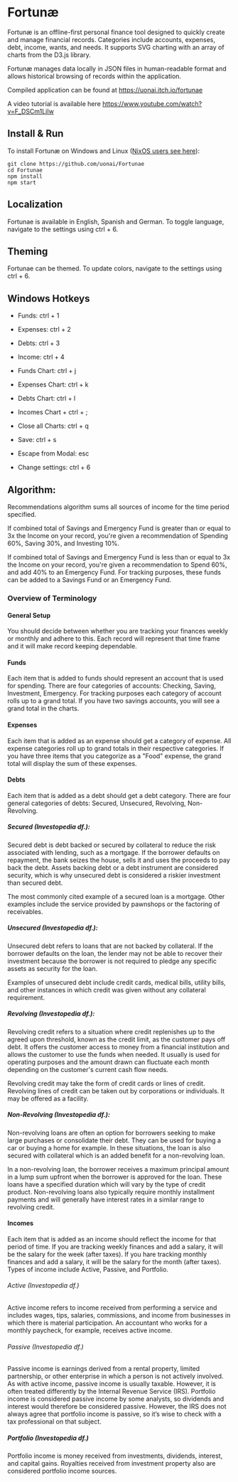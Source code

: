 # Fortunæ

Fortunæ is an offline-first personal finance tool designed to quickly create and manage financial records. Categories include accounts, expenses, debt, income, wants, and needs. It supports SVG charting with an array of charts from the D3.js library.

Fortunæ manages data locally in JSON files in human-readable format and allows historical browsing of records within the application.

Compiled application can be found at https://uonai.itch.io/fortunae

A video tutorial is available here https://www.youtube.com/watch?v=F_DSCm1LjIw

## Install & Run

To install Fortunæ on Windows and Linux ([NixOS users see here](https://github.com/uonai/Fortunae/issues/1)):

```
git clone https://github.com/uonai/Fortunae
cd Fortunae
npm install
npm start
```

## Localization

Fortunae is available in English, Spanish and German. To toggle language, navigate to the settings using ctrl + 6.

## Theming

Fortunae can be themed. To update colors, navigate to the settings using ctrl + 6.

## Windows Hotkeys

- Funds: ctrl + 1
- Expenses: ctrl + 2
- Debts: ctrl + 3
- Income: ctrl + 4

- Funds Chart: ctrl + j
- Expenses Chart: ctrl + k
- Debts Chart: ctrl + l
- Incomes Chart + ctrl + ;

- Close all Charts: ctrl + q

- Save: ctrl + s
- Escape from Modal: esc

- Change settings: ctrl + 6

## Algorithm:

Recommendations algorithm sums all sources of income for the time period specified.

If combined total of Savings and Emergency Fund is greater than or equal to 3x the Income on your record, you're given a recommendation of Spending 60%, Saving 30%, and Investing 10%.

If combined total of Savings and Emergency Fund is less than or equal to 3x the Income on your record, you're given a recommendation to Spend 60%, and add 40% to an Emergency Fund. For tracking purposes, these funds can be added to a Savings Fund or an Emergency Fund.

### Overview of Terminology

#### General Setup

You should decide between whether you are tracking your finances weekly or monthly and adhere to this. Each record will represent that time frame and it will make record keeping dependable.

#### Funds

Each item that is added to funds should represent an account that is used for spending. There are four categories of accounts: Checking, Saving, Investment, Emergency. For tracking purposes each category of account rolls up to a grand total. If you have two savings accounts, you will see a grand total in the charts.

#### Expenses

Each item that is added as an expense should get a category of expense. All expense categories roll up to grand totals in their respective categories. If you have three items that you categorize as a "Food" expense, the grand total will display the sum of these expenses.

#### Debts

Each item that is added as a debt should get a debt category. There are four general categories of debts: Secured, Unsecured, Revolving, Non-Revolving.

##### Secured (Investopedia df.):

Secured debt is debt backed or secured by collateral to reduce the risk associated with lending, such as a mortgage. If the borrower defaults on repayment, the bank seizes the house, sells it and uses the proceeds to pay back the debt. Assets backing debt or a debt instrument are considered security, which is why unsecured debt is considered a riskier investment than secured debt.

The most commonly cited example of a secured loan is a mortgage. Other examples include the service provided by pawnshops or the factoring of receivables.

##### Unsecured (Investopedia df.):

Unsecured debt refers to loans that are not backed by collateral. If the borrower defaults on the loan, the lender may not be able to recover their investment because the borrower is not required to pledge any specific assets as security for the loan.

Examples of unsecured debt include credit cards, medical bills, utility bills, and other instances in which credit was given without any collateral requirement.

##### Revolving (Investopedia df.):

Revolving credit refers to a situation where credit replenishes up to the agreed upon threshold, known as the credit limit, as the customer pays off debt. It offers the customer access to money from a financial institution and allows the customer to use the funds when needed. It usually is used for operating purposes and the amount drawn can fluctuate each month depending on the customer's current cash flow needs.

Revolving credit may take the form of credit cards or lines of credit. Revolving lines of credit can be taken out by corporations or individuals. It may be offered as a facility.

##### Non-Revolving (Investopedia df.):

Non-revolving loans are often an option for borrowers seeking to make large purchases or consolidate their debt. They can be used for buying a car or buying a home for example. In these situations, the loan is also secured with collateral which is an added benefit for a non-revolving loan.

In a non-revolving loan, the borrower receives a maximum principal amount in a lump sum upfront when the borrower is approved for the loan. These loans have a specified duration which will vary by the type of credit product. Non-revolving loans also typically require monthly installment payments and will generally have interest rates in a similar range to revolving credit.

#### Incomes

Each item that is added as an income should reflect the income for that period of time. If you are tracking weekly finances and add a salary, it will be the salary for the week (after taxes). If you hare tracking monthly finances and add a salary, it will be the salary for the month (after taxes).
Types of income include Active, Passive, and Portfolio.

###### Active (Investopedia df.)

Active income refers to income received from performing a service and includes wages, tips, salaries, commissions, and income from businesses in which there is material participation. An accountant who works for a monthly paycheck, for example, receives active income.

###### Passive (Investopedia df.)

Passive income is earnings derived from a rental property, limited partnership, or other enterprise in which a person is not actively involved. As with active income, passive income is usually taxable. However, it is often treated differently by the Internal Revenue Service (IRS). Portfolio income is considered passive income by some analysts, so dividends and interest would therefore be considered passive. However, the IRS does not always agree that portfolio income is passive, so it’s wise to check with a tax professional on that subject.

##### Portfolio (Investopedia df.)

Portfolio income is money received from investments, dividends, interest, and capital gains. Royalties received from investment property also are considered portfolio income sources.
